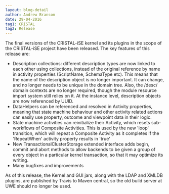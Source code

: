 ```yaml
---
layout: blog-detail
author: Andrew Branson
date: 29-04-2016
tag1: CRISTAL
tag2: Release
---
```


The final versions of the CRISTAL-iSE kernel and its plugins in the scope of the CRISTAL-iSE project have been released. The key features of this release are:

* Description collections: different description types are now linked to each other using collections, instead of the original reference by name in activity properties (ScriptName, SchemaType etc). This means that the name of the description object is no longer important. It can change, and no longer needs to be unique in the domain tree. Also, the /desc/ domain contexts are no longer required, though the module resource import system still relies on it. At the instance level, description objects are now referenced by UUID.
* DataHelpers can be referenced and resolved in Activity properties, meaning that state machine behaviour and other activity related actions can easily use property, outcome and viewpoint data in their logic.
* State machine activities can reinitialize their Activity, which resets sub-workflows of Composite Activities. This is used by the new 'loop' transition, which will repeat a Composite Activity as it completes if the 'RepeatWhen' activity property results in 'true'
* New TransactionalClusterStorage extended interface adds begin, commit and abort methods to allow backends to be given a group of every object in a particular kernel transaction, so that it may optimize its writing.
* Many bugfixes and improvements

As of this release, the Kernel and GUI jars, along with the LDAP and XMLDB plugins, are published by Travis to Maven central, so the old build server at UWE should no longer be used. 